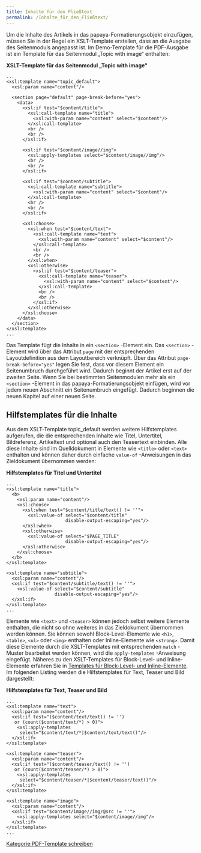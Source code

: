 ```yaml
---
title: Inhalte für den Fließtext
permalink: /Inhalte_für_den_Fließtext/
---
```


Um die Inhalte des Artikels in das papaya-Formatierungsobjekt einzufügen, müssen Sie in der Regel ein XSLT-Template erstellen, dass an die Ausgabe des Seitenmoduls angepasst ist. Im Demo-Template für die PDF-Ausgabe ist ein Template für das Seitenmodul „Topic with image“ enthalten:

**XSLT-Template für das Seitenmodul „Topic with image“**

~~~~ {.xml}
...
<xsl:template name="topic_default">
  <xsl:param name="content"/>

  <section page="default" page-break-before="yes">
    <data>
      <xsl:if test="$content/title">
        <xsl:call-template name="title">
          <xsl:with-param name="content" select="$content"/>
        </xsl:call-template>
        <br />
        <br />
      </xsl:if>

      <xsl:if test="$content/image//img">
        <xsl:apply-templates select="$content/image//img"/>
        <br />
        <br />
      </xsl:if>

      <xsl:if test="$content/subtitle">
        <xsl:call-template name="subtitle">
          <xsl:with-param name="content" select="$content"/>
        </xsl:call-template>
        <br />
        <br />
      </xsl:if>

      <xsl:choose>
        <xsl:when test="$content/text">
          <xsl:call-template name="text">
            <xsl:with-param name="content" select="$content"/>
          </xsl:call-template>
          <br />
          <br />
        </xsl:when>
        <xsl:otherwise>
          <xsl:if test="$content/teaser">
            <xsl:call-template name="teaser">
              <xsl:with-param name="content" select="$content"/>
            </xsl:call-template>
            <br />
            <br />
          </xsl:if>
        </xsl:otherwise>
      </xsl:choose>
    </data>
  </section>
</xsl:template>
...
~~~~

Das Template fügt die Inhalte in ein `<section>` -Element ein. Das `<section>` -Element wird über das Attribut `page` mit der entsprechenden Layoutdefinition aus dem Layoutbereich verknüpft. Über das Attribut `page-break-before="yes"` legen Sie fest, dass vor diesem Element ein Seitenumbruch durchgeführt wird. Dadurch beginnt der Artikel erst auf der zweiten Seite. Wenn Sie bei bestimmten Seitenmodulen mehr als ein `<section>` -Element in das papaya-Formatierungsobjekt einfügen, wird vor jedem neuen Abschnitt ein Seitenumbruch eingefügt. Dadurch beginnen die neuen Kapitel auf einer neuen Seite.

Hilfstemplates für die Inhalte
------------------------------

Aus dem XSLT-Template topic_default werden weitere Hilfstemplates aufgerufen, die die entsprechenden Inhalte wie Titel, Untertitel, Bildreferenz, Artikeltext und optional auch den Teasertext einbinden. Alle diese Inhalte sind im Quelldokument in Elemente wie `<title>` oder `<text>` enthalten und können daher durch einfache `value-of` -Anweisungen in das Zieldokument übernommen werden:

**Hilfstemplates für Titel und Untertitel**

~~~~ {.xml}
...
<xsl:template name="title">
  <b>
    <xsl:param name="content"/>
    <xsl:choose>
      <xsl:when test="$content/title/text() != ''">
        <xsl:value-of select="$content/title"
                      disable-output-escaping="yes"/>
      </xsl:when>
      <xsl:otherwise>
        <xsl:value-of select="$PAGE_TITLE"
                      disable-output-escaping="yes"/>
      </xsl:otherwise>
    </xsl:choose>
  </b>
</xsl:template>

<xsl:template name="subtitle">
  <xsl:param name="content"/>
  <xsl:if test="$content/subtitle/text() != ''">
    <xsl:value-of select="$content/subtitle"
                  disable-output-escaping="yes"/>
  </xsl:if>
</xsl:template>
...
~~~~

Elemente wie `<text>` und `<teaser>` können jedoch selbst weitere Elemente enthalten, die nicht so ohne weiteres in das Zieldokument übernommen werden können. Sie können sowohl Block-Level-Elemente wie `<h1>`, `<table>`, `<ul>` oder `<img>` enthalten oder Inline-Elemente wie `<strong>`. Damit diese Elemente durch die XSLT-Templates mit entsprechenden `match` -Muster bearbeitet werden können, wird die `apply-templates` -Anweisung eingefügt. Näheres zu den XSLT-Templates für Block-Level- und Inline-Elemente erfahren Sie in [Templates für Block-Level- und Inline-Elemente](/Templates_für_Block-Level-_und_Inline-Elemente "wikilink"). Im folgenden Listing werden die Hilfstemplates für Text, Teaser und Bild dargestellt:

**Hilfstemplates für Text, Teaser und Bild**

~~~~ {.xml}
...
<xsl:template name="text">
  <xsl:param name="content"/>
  <xsl:if test="($content/text/text() != '')
   or (count($content/text/*) > 0)">
    <xsl:apply-templates
     select="$content/text/*|$content/text/text()"/>
  </xsl:if>
</xsl:template>

<xsl:template name="teaser">
  <xsl:param name="content"/>
  <xsl:if test="($content/teaser/text() != '')
   or (count($content/teaser/*) > 0)">
    <xsl:apply-templates
     select="$content/teaser/*|$content/teaser/text()"/>
  </xsl:if>
</xsl:template>

<xsl:template name="image">
  <xsl:param name="content"/>
  <xsl:if test="$content/image//img/@src != ''">
    <xsl:apply-templates select="$content/image//img"/>
  </xsl:if>
</xsl:template>
...
~~~~

[Kategorie:PDF-Template schreiben](/Kategorie:PDF-Template_schreiben "wikilink")